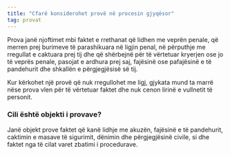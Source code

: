 ```yaml
---
title: "Cfarë konsiderohet provë në procesin gjyqësor"
tag: provat
---
```


Prova janë njoftimet mbi faktet e rrethanat që lidhen me veprën penale, që merren prej burimeve të parashikuara në ligjin penal, në përputhje me rregullat e caktuara prej tij dhe që shërbejnë për të vërtetuar kryerjen ose jo të veprës penale, pasojat e ardhura prej saj, fajësinë ose pafajësinë e të pandehurit dhe shkallën e përgjegjësisë së tij.

Kur kërkohet një provë që nuk rregullohet me ligj, gjykata mund ta marrë nëse prova vlen për
të vërtetuar faktet dhe nuk cenon lirinë e vullnetit të personit.


### Cili është objekti i provave?

Janë objekt prove faktet që kanë lidhje me akuzën, fajësinë e të pandehurit, caktimin e masave të sigurimit, dënimin dhe përgjegjësinë civile, si dhe faktet nga të cilat varet zbatimi i procedurave.



